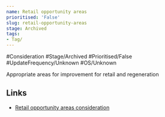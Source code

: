 ```yaml
---
name: Retail opportunity areas
prioritised: 'False'
slug: retail-opportunity-areas
stage: Archived
tags:
- Tag/
---
```


#Consideration #Stage/Archived #Prioritised/False #UpdateFrequency/Unknown #OS/Unknown

Appropriate areas for improvement for retail and regeneration 

## Links

* [Retail opportunity areas consideration](https://design.planning.data.gov.uk/planning-consideration/retail-opportunity-areas)